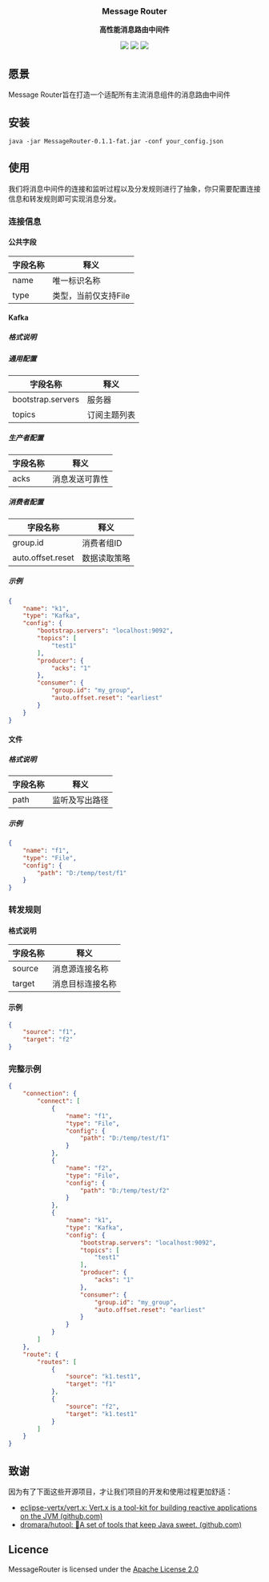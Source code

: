 <div align="center">
  <p>
    <h3>
      <b>
        Message Router
      </b>
    </h3>
  </p>
  <p>
    <b>
      高性能消息路由中间件
    </b>
  </p>
  <p>
  <a href="https://github.com/devzhi/MessageRouter/blob/main/LICENSE"><img src="https://img.shields.io/badge/license-APL2.0-blue.svg"></img></a>
  <a href="#"><img src="https://img.shields.io/badge/Contributions-welcome-green?logo=github"></img></a>
    <a href="#"><img src="https://img.shields.io/badge/JDK-1.8+-green.svg"></img></a>
  </p>
</div>

## 愿景

Message Router旨在打造一个适配所有主流消息组件的消息路由中间件

## 安装

`java -jar MessageRouter-0.1.1-fat.jar -conf your_config.json`

## 使用

我们将消息中间件的连接和监听过程以及分发规则进行了抽象，你只需要配置连接信息和转发规则即可实现消息分发。

### 连接信息

#### 公共字段

| 字段名称 | 释义                 |
| -------- | -------------------- |
| name     | 唯一标识名称         |
| type     | 类型，当前仅支持File |

#### Kafka

##### 格式说明

##### 通用配置

| 字段名称              | 释义    |
|-------------------|-------|
| bootstrap.servers | 服务器 |
|topics          | 订阅主题列表  |

##### 生产者配置

| 字段名称 | 释义 |
|------|---------|
|acks | 消息发送可靠性 |

##### 消费者配置

| 字段名称 | 释义      |
|------|---------|
|group.id      | 消费者组ID  |
|auto.offset.reset      | 数据读取策略  |

##### 示例

```json
{
    "name": "k1",
    "type": "Kafka",
    "config": {
        "bootstrap.servers": "localhost:9092",
        "topics": [
            "test1"
        ],
        "producer": {
            "acks": "1"
        },
        "consumer": {
            "group.id": "my_group",
            "auto.offset.reset": "earliest"
        }
    }
}
```

#### 文件

##### 格式说明

| 字段名称 | 释义           |
| -------- | -------------- |
| path     | 监听及写出路径 |

##### 示例

```json
{
    "name": "f1",
    "type": "File",
    "config": {
        "path": "D:/temp/test/f1"
    }
}
```

### 转发规则

#### 格式说明

| 字段名称 | 释义                 |
| -------- | -------------------- |
| source     | 消息源连接名称         |
| target     | 消息目标连接名称 |

#### 示例

```json
{
    "source": "f1",
    "target": "f2"
}
```

### 完整示例

```json
{
    "connection": {
        "connect": [
            {
                "name": "f1",
                "type": "File",
                "config": {
                    "path": "D:/temp/test/f1"
                }
            },
            {
                "name": "f2",
                "type": "File",
                "config": {
                    "path": "D:/temp/test/f2"
                }
            },
            {
                "name": "k1",
                "type": "Kafka",
                "config": {
                    "bootstrap.servers": "localhost:9092",
                    "topics": [
                        "test1"
                    ],
                    "producer": {
                        "acks": "1"
                    },
                    "consumer": {
                        "group.id": "my_group",
                        "auto.offset.reset": "earliest"
                    }
                }
            }
        ]
    },
    "route": {
        "routes": [
            {
                "source": "k1.test1",
                "target": "f1"
            },
            {
                "source": "f2",
                "target": "k1.test1"
            }
        ]
    }
}
```

## 致谢

因为有了下面这些开源项目，才让我们项目的开发和使用过程更加舒适：

- [eclipse-vertx/vert.x: Vert.x is a tool-kit for building reactive applications on the JVM (github.com)](https://github.com/eclipse-vertx/vert.x)
- [dromara/hutool: 🍬A set of tools that keep Java sweet. (github.com)](https://github.com/dromara/hutool)

## Licence

MessageRouter is licensed under the  [Apache License 2.0](https://github.com/devzhi/MessageRouter/blob/main/LICENSE)
